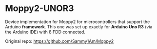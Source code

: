 # Moppy2-UNOR3
Device implementation for Moppy2 for microcontrollers that support the Arduino **framework**.  This one was set up exactly for **Arduino Uno R3** (via the Arduino IDE) with 8 FDD connected.


Original repo: https://github.com/Sammy1Am/Moppy2
